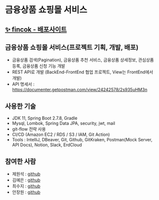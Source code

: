 # 금융상품 쇼핑몰 서비스

## <a href='https://fincok.netlify.app/'>✨ fincok - 배포사이트</a>

## 금융상품 쇼핑몰 서비스(프로젝트 기획, 개발, 배포)
- 금융상품 검색(Pagination), 금융상품 추천 서비스, 금융상품 상세정보, 관심상품 등록, 금융상품 신청 기능 개발
- REST API로 개발  (BackEnd-FrontEnd 협업 프로젝트, View는 FrontEnd에서 개발)
- API 명세서 : https://documenter.getpostman.com/view/24242578/2s935uHM3n
## 사용한 기술
- JDK 11, Spring Boot 2.7.8, Gradle
- Mysql, Lombok, Spring Data JPA, security, jwt, mail
- git-flow 전략 사용
- CI/CD (Amazon EC2 / RDS / S3 / IAM, Git Action)
- Tools : IntelliJ, DBeaver, Git, Github, GitKraken, Postman(Mock Server, API Docs), Notion, Slack, ErdCloud

## 참여한 사람
- 제원석 : [github](https://github.com/WONSEOKJE)
- 김예은 : [github](https://github.com/maemae22)
- 최수지 : [github](https://github.com/suji5262)
- 안장원 : [github](https://github.com/dkschdcks)
